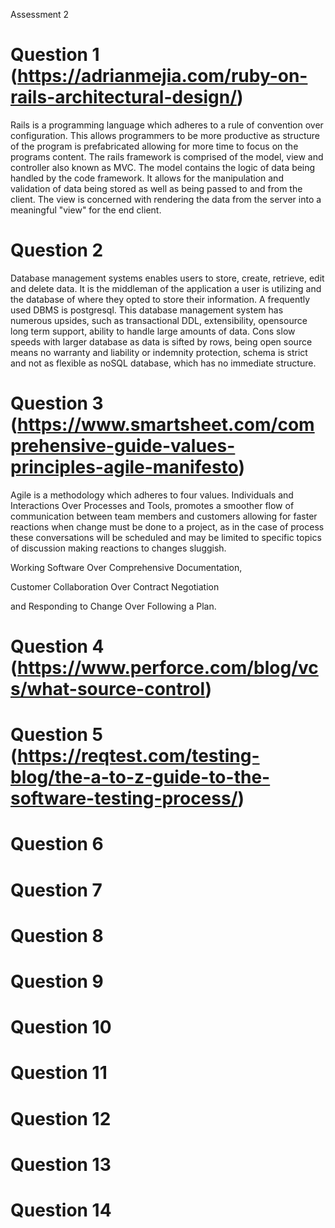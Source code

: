 Assessment 2

# Question 1 (https://adrianmejia.com/ruby-on-rails-architectural-design/)

Rails is a programming language which adheres to a rule of convention over configuration. This allows programmers to be more productive as structure of the program is prefabricated allowing for more time to focus on the programs content. The rails framework is comprised of the model, view and controller also known as MVC. The model contains the logic of data being handled by the code framework. It allows for the manipulation and validation of data being stored as well as being passed to and from the client. The view is concerned with rendering the data from the server into a meaningful "view" for the end client. 


# Question 2

Database management systems enables users to store, create, retrieve, edit and delete data. It is the middleman of the application a user is utilizing and the database of where they opted to store their information. A frequently used DBMS is postgresql. This database management system has numerous upsides, such as transactional DDL, extensibility, opensource long term support, ability to handle large amounts of data. Cons slow speeds with larger database as data is sifted by rows, being open source means no warranty and liability or indemnity protection, schema is strict and not as flexible as noSQL database, which has no immediate structure.

# Question 3 (https://www.smartsheet.com/comprehensive-guide-values-principles-agile-manifesto)

Agile is a methodology which adheres to four values. Individuals and Interactions Over Processes and Tools, promotes a smoother flow of communication between team members and customers allowing for faster reactions when change must be done to a project, as in the case of process these conversations will be scheduled and may be limited to specific topics of discussion making reactions to changes sluggish.

 Working Software Over Comprehensive Documentation,


  Customer Collaboration Over Contract Negotiation
  
  
   and Responding to Change Over Following a Plan.


# Question 4 (https://www.perforce.com/blog/vcs/what-source-control)



# Question 5 (https://reqtest.com/testing-blog/the-a-to-z-guide-to-the-software-testing-process/)


# Question 6


# Question 7

# Question 8

# Question 9

# Question 10

# Question 11

# Question 12

# Question 13

# Question 14